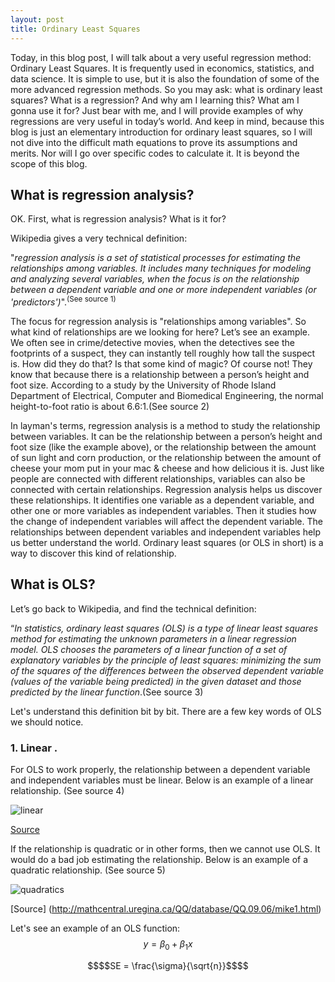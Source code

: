 ```yaml
---
layout: post
title: Ordinary Least Squares
---
```


Today, in this blog post, I will talk about a very useful regression method: Ordinary Least Squares. It is frequently used in economics, statistics, and data science. It is simple to use, but it is also the foundation of some of the more advanced regression methods. So you may ask: what is ordinary least squares? What is a regression? And why am I learning this? What am I gonna use it for? Just bear with me, and I will provide examples of why regressions are very useful in today’s world. And keep in mind, because this blog is just an elementary introduction for ordinary least squares, so I will not dive into the difficult math equations to prove its assumptions and merits. Nor will I go over specific codes to calculate it. It is beyond the scope of this blog.
   
## What is regression analysis?
   
OK. First, what is regression analysis? What is it for?      

Wikipedia gives a very technical definition:      

"*regression analysis is a set of statistical processes for estimating the relationships among variables. It includes many techniques for modeling and analyzing several variables, when the focus is on the relationship between a dependent variable and one or more independent variables (or 'predictors')*".<sup>(See source 1)</sup>
   
The focus for regression analysis is "relationships among variables". So what kind of relationships are we looking for here? Let’s see an example. We often see in crime/detective movies, when the detectives see the footprints of a suspect, they can instantly tell roughly how tall the suspect is. How did they do that? Is that some kind of magic? Of course not! They know that because there is a relationship between a person’s height and foot size. According to a study by the University of Rhode Island Department of Electrical, Computer and Biomedical Engineering, the normal height-to-foot ratio is about 6.6:1.(See source 2)   
    
In layman's terms, regression analysis is a method to study the relationship between variables. It can be the relationship between a person’s height and foot size (like the example above), or the relationship between the amount of sun light and corn production, or the relationship between the amount of cheese your mom put in your mac & cheese and how delicious it is. Just like people are connected with different relationships, variables can also be connected with certain relationships. Regression analysis helps us discover these relationships. It identifies one variable as a dependent variable, and other one or more variables as independent variables. Then it studies how the change of independent variables will affect the dependent variable. The relationships between dependent variables and independent variables help us better understand the world. Ordinary least squares (or OLS in short) is a way to discover this kind of relationship.    
    
## What is OLS?

Let’s go back to Wikipedia, and find the technical definition:  

“*In statistics, ordinary least squares (OLS) is a type of linear least squares method for estimating the unknown parameters in a linear regression model. OLS chooses the parameters of a linear function of a set of explanatory variables by the principle of least squares: minimizing the sum of the squares of the differences between the observed dependent variable (values of the variable being predicted) in the given dataset and those predicted by the linear function*.(See source 3)   

Let's understand this definition bit by bit. There are a few key words of OLS we should notice.       
     
### 1. Linear .   
     
For OLS to work properly, the relationship between a dependent variable and independent variables must be linear. Below is an example of a linear relationship. (See source 4) 

![linear](https://user-images.githubusercontent.com/44696601/65821098-fa9f1200-e1e5-11e9-8353-5dd2db2d6753.jpg)
  
[Source](http://www.360doc.com/content/18/0706/10/15930282_768242401.shtml)  
     
If the relationship is quadratic or in other forms, then we cannot use OLS. It would do a bad job estimating the relationship. Below is an example of a quadratic relationship. (See source 5) 
      
![quadratics](https://user-images.githubusercontent.com/44696601/65821113-2de1a100-e1e6-11e9-93ab-d450b3522077.gif)
     
[Source] (http://mathcentral.uregina.ca/QQ/database/QQ.09.06/mike1.html)

Let's see an example of an OLS function: 
$$y=\beta_0+\beta_1x$$

```math
$$SE = \frac{\sigma}{\sqrt{n}}$$
```













